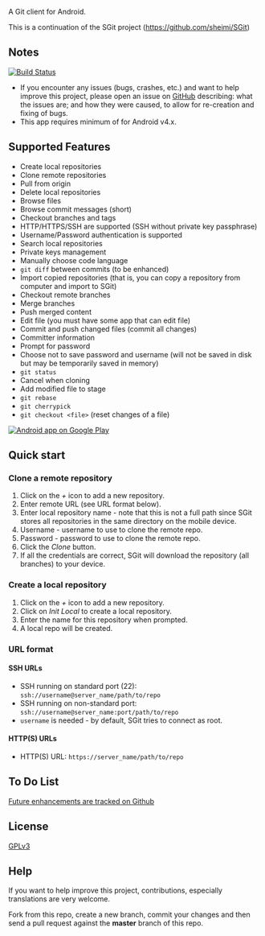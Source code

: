
A Git client for Android.

This is a continuation of the SGit project (https://github.com/sheimi/SGit)

## Notes

[![Build Status](https://travis-ci.org/maks/MGit.svg?branch=master)](https://travis-ci.org/maks/MGit)

 * If you encounter any issues (bugs, crashes, etc.) and want to help improve this project, please open an issue on [GitHub](https://github.com/maks/MGit/issues/new) describing: what the issues are; and how they were caused, to allow for re-creation and fixing of bugs.
 * This app requires minimum of for Android v4.x. 

## Supported Features

* Create local repositories
* Clone remote repositories
* Pull from origin
* Delete local repositories
* Browse files
* Browse commit messages (short)
* Checkout branches and tags
* HTTP/HTTPS/SSH are supported (SSH without private key passphrase)
* Username/Password authentication is supported
* Search local repositories
* Private keys management
* Manually choose code language
* `git diff` between commits (to be enhanced)
* Import copied repositories (that is, you can copy a repository from computer and import to SGit)
* Checkout remote branches
* Merge branches
* Push merged content
* Edit file (you must have some app that can edit file)
* Commit and push changed files (commit all changes)
* Committer information
* Prompt for password
* Choose not to save password and username (will not be saved in disk but may be temporarily saved in memory)
* `git status`
* Cancel when cloning
* Add modified file to stage
* `git rebase`
* `git cherrypick`
* `git checkout <file>` (reset changes of a file)

<a href="https://play.google.com/store/apps/details?id=com.manichord.mgit"><img alt="Android app on Google Play" src="https://developer.android.com/images/brand/en_app_rgb_wo_45.png" /></a>

## Quick start

### Clone a remote repository

1. Click on the *+* icon to add a new repository.
2. Enter remote URL (see URL format below).
3. Enter local repository name - note that this is not a full path since SGit stores all repositories in the same directory on the mobile device.
4. Username - username to use to clone the remote repo.
5. Password - password to use to clone the remote repo.
6. Click the *Clone* button.
7. If all the credentials are correct, SGit will download the repository (all branches) to your device.

### Create a local repository
1. Click on the *+* icon to add a new repository.
2. Click on *Init Local* to create a local repository.
3. Enter the name for this repository when prompted.
4. A local repo will be created.

### URL format

#### SSH URLs

 * SSH running on standard port (22): `ssh://username@server_name/path/to/repo`
* SSH running on non-standard port: `ssh://username@server_name:port/path/to/repo`
* `username` is needed - by default, SGit tries to connect as root.

#### HTTP(S) URLs

* HTTP(S) URL: `https://server_name/path/to/repo`

## To Do List

[Future enhancements are tracked on Github](https://github.com/maks/MGit/issues)

## License

[GPLv3](./LICENSE)

## Help

If you want to help improve this project, contributions, especially translations are very welcome.

Fork from this repo, create a new branch, commit your changes and then send a pull request against the **master** branch of this repo.
